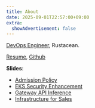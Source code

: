 ```yaml
---
title: About
date: 2025-09-01T22:57:00+09:00
extra:
  showAdvertisement: false
---
```


[DevOps Engineer](https://roadmap.sh/devops), Rustacean.

[Resume](./resume.pdf), [Github](https://github.com/younsl)

**Slides**:

- [Admission Policy](/slides/admission-policy.pdf)
- [EKS Security Enhancement](/slides/eks-security-enhancement.pdf)
- [Gateway API Inference](/slides/gateway-api-inference.pdf)
- [Infrastructure for Sales](/slides/infrastructure-for-sales.pdf)
